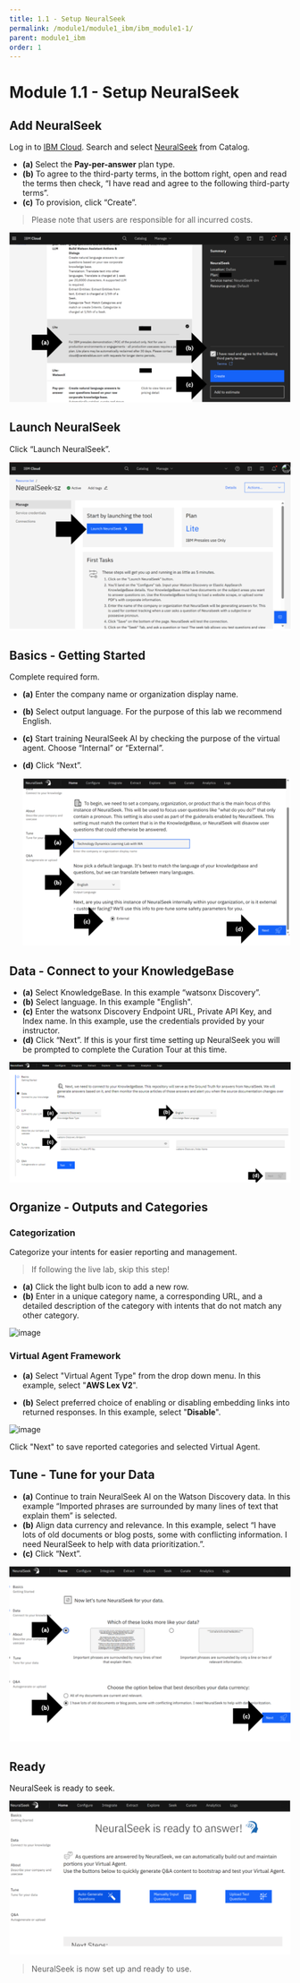 ```yaml
---
title: 1.1 - Setup NeuralSeek
permalink: /module1/module1_ibm/ibm_module1-1/
parent: module1_ibm
order: 1
---
```


# Module 1.1 - Setup NeuralSeek

## Add NeuralSeek

Log in to [IBM Cloud](https://cloud.ibm.com/login?cm_sp=ibmdev-_-developer-_-trial&_gl=1*1odtrhw*_ga*NTM2NzU0MTk0LjE2OTY1MjE4NDQ.*_ga_FYECCCS21D*MTY5Njg2NzU0Ni41LjEuMTY5Njg2ODg5OS4wLjAuMA..). Search and select [NeuralSeek](https://cloud.ibm.com/catalog/services/neuralseek?cm_sp=ibmdev-_-developer-_-trial) from Catalog. 
- **(a)** Select the **Pay-per-answer** plan type. 
- **(b)** To agree to the third-party terms, in the bottom right, open and read the terms then check, “I have read and agree to the following third-party terms”. 
- **(c)** To provision, click “Create”.

> Please note that users are responsible for all incurred costs.

![image1.1.1](images/image1.1.1_updated.png)

## Launch NeuralSeek

Click “Launch NeuralSeek”.

![image1.1.2](images/image1.1.2.png)

## Basics - Getting Started

Complete required form. 
- **(a)** Enter the company name or organization display name.
- **(b)** Select output language. For the purpose of this lab we recommend English. 
- **(c)** Start training NeuralSeek AI by checking the purpose of the virtual agent. Choose “Internal” or “External”.
- **(d)** Click “Next”.

  ![image1.1.3](images/image1.1.3.png)

## Data - Connect to your KnowledgeBase

- **(a)** Select KnowledgeBase. In this example “watsonx Discovery”.
- **(b)** Select language. In this example "English".
- **(c)** Enter the watsonx Discovery Endpoint URL, Private API Key, and Index name. In this example, use the credentials provided by your instructor. 
- **(d)** Click “Next”. If this is your first time setting up NeuralSeek you will be prompted to complete the Curation Tour at this time.

![image1.1.4](images/image1.1.4_updated.png)

## Organize - Outputs and Categories
### Categorization
Categorize your intents for easier reporting and management. 

> If following the live lab, skip this step! 

- **(a)** Click the light bulb icon to add a new row. 
- **(b)** Enter in a unique category name, a corresponding URL, and a detailed description of the category with intents that do not match any other category.

![image]()

### Virtual Agent Framework
- **(a)** Select "Virtual Agent Type" from the drop down menu. In this example, select "**AWS Lex V2**".

- **(b)** Select preferred choice of enabling or disabling embedding links into returned responses. In this example, select "**Disable**". 

![image]()

Click "Next" to save reported categories and selected Virtual Agent. 

## Tune - Tune for your Data

- **(a)** Continue to train NeuralSeek AI on the Watson Discovery data. In this example “Imported phrases are surrounded by many lines of text that explain them” is selected.
- **(b)** Align data currency and relevance. In this example, select “I have lots of old documents or blog posts, some with conflicting information. I need NeuralSeek to help with data prioritization.”.
- **(c)** Click “Next”.

![image1.1.6](images/image1.1.6.png)

## Ready

NeuralSeek is ready to seek.

![image1.1.7](images/image1.1.7.png)

> NeuralSeek is now set up and ready to use. 